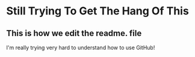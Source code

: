 # Still Trying To Get The Hang Of This

## This is how we edit the readme. file 

I'm really trying very hard to understand how to use GitHub! 
